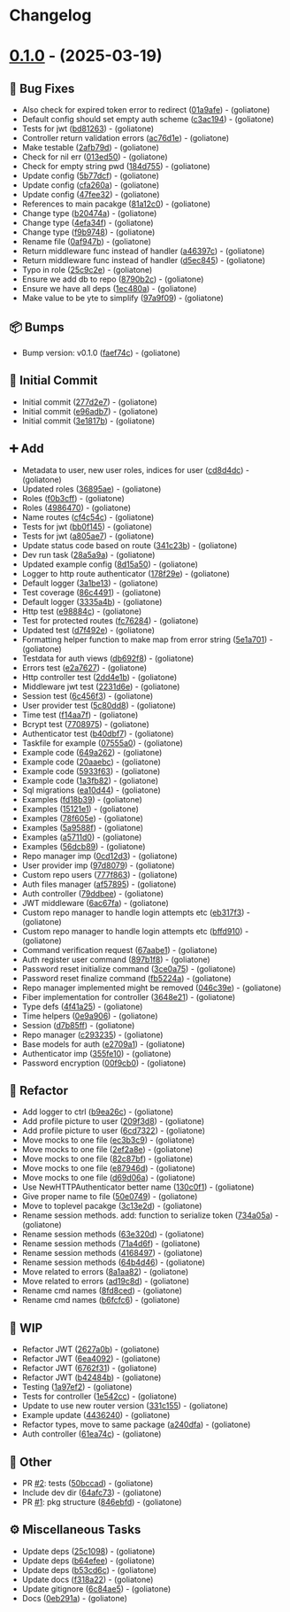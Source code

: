 # Changelog

# [0.1.0](https://github.com/goliatone/go-auth/tree/v0.1.0) - (2025-03-19)

## <!-- 1 -->🐛 Bug Fixes

- Also check for expired token error to redirect ([01a9afe](https://github.com/goliatone/go-auth/commit/01a9afe63295809322d6a90a07f2ddc70f946df8))  - (goliatone)
- Default config should set empty auth scheme ([c3ac194](https://github.com/goliatone/go-auth/commit/c3ac194e76c654f8a22afd4725707f3eb17f8851))  - (goliatone)
- Tests for jwt ([bd81263](https://github.com/goliatone/go-auth/commit/bd81263a78712751ce25f904bbb040db35056d17))  - (goliatone)
- Controller return validation errors ([ac76d1e](https://github.com/goliatone/go-auth/commit/ac76d1ef303bb7f0d725ea6cce42c21c35edd920))  - (goliatone)
- Make testable ([2afb79d](https://github.com/goliatone/go-auth/commit/2afb79da5edaafc65dfd4a16878567885623f1de))  - (goliatone)
- Check for nil err ([013ed50](https://github.com/goliatone/go-auth/commit/013ed50d828279e6fea443858f19401053f0957e))  - (goliatone)
- Check for empty string pwd ([184d755](https://github.com/goliatone/go-auth/commit/184d7556757ac3236cca3badca19590578949914))  - (goliatone)
- Update config ([5b77dcf](https://github.com/goliatone/go-auth/commit/5b77dcf4ab107ab2c0cbc6bb75d3c635d4182ac8))  - (goliatone)
- Update config ([cfa260a](https://github.com/goliatone/go-auth/commit/cfa260a2fa15163231f353487ad77476062c48b0))  - (goliatone)
- Update config ([47fee32](https://github.com/goliatone/go-auth/commit/47fee32f9f119de31d5318c6a70d0f050cf7c6ad))  - (goliatone)
- References to main pacakge ([81a12c0](https://github.com/goliatone/go-auth/commit/81a12c0ff7da350bbc32de7f476262e367816b65))  - (goliatone)
- Change type ([b20474a](https://github.com/goliatone/go-auth/commit/b20474a6d4199889f1452cd3c8bf4e88e2e992ca))  - (goliatone)
- Change type ([4efa34f](https://github.com/goliatone/go-auth/commit/4efa34f44ffb30b54d8f7842cee4c6f641c4c5be))  - (goliatone)
- Change type ([f9b9748](https://github.com/goliatone/go-auth/commit/f9b9748bc36c417c1e36c7745a11792f885d48fd))  - (goliatone)
- Rename file ([0af947b](https://github.com/goliatone/go-auth/commit/0af947be1c1a0660d156e3a3ecb061486b44456a))  - (goliatone)
- Return middleware func instead of handler ([a46397c](https://github.com/goliatone/go-auth/commit/a46397cc03f420a261c94b64cd72ba209d693687))  - (goliatone)
- Return middleware func instead of handler ([d5ec845](https://github.com/goliatone/go-auth/commit/d5ec845eb611bb0b20874a453ec15aafe3263769))  - (goliatone)
- Typo in role ([25c9c2e](https://github.com/goliatone/go-auth/commit/25c9c2e4fc31367e0b7af5b0b24669a3d6211c7d))  - (goliatone)
- Ensure we add db to repo ([8790b2c](https://github.com/goliatone/go-auth/commit/8790b2c359b42300212735a5c4e44d8bc1d99124))  - (goliatone)
- Ensure we have all deps ([1ec480a](https://github.com/goliatone/go-auth/commit/1ec480a30b7028287499d33bdb0a2c92ffb26015))  - (goliatone)
- Make value to be yte to simplify ([97a9f09](https://github.com/goliatone/go-auth/commit/97a9f0946d4f3741f2a95ff1d1407fc0070bd73f))  - (goliatone)

## <!-- 13 -->📦 Bumps

- Bump version: v0.1.0 ([faef74c](https://github.com/goliatone/go-auth/commit/faef74cd91061ca0cf816ccd2a64d5a8ca2b402e))  - (goliatone)

## <!-- 14 -->🎉 Initial Commit

- Initial commit ([277d2e7](https://github.com/goliatone/go-auth/commit/277d2e72a21dc98d4a35fe87cc81d22e7a29eac4))  - (goliatone)
- Initial commit ([e96adb7](https://github.com/goliatone/go-auth/commit/e96adb7c975870c105c06b0a12abb1c4c83b8df0))  - (goliatone)
- Initial commit ([3e1817b](https://github.com/goliatone/go-auth/commit/3e1817b904a072a8021fe0df4f15284e3d72bcee))  - (goliatone)

## <!-- 16 -->➕ Add

- Metadata to user, new user roles, indices for user ([cd8d4dc](https://github.com/goliatone/go-auth/commit/cd8d4dc23ca9e0a9ba4b8a80da8c35a3fda00406))  - (goliatone)
- Updated roles ([36895ae](https://github.com/goliatone/go-auth/commit/36895aecd87f81bb8712211d79d43d21078e7e39))  - (goliatone)
- Roles ([f0b3cff](https://github.com/goliatone/go-auth/commit/f0b3cff3e99c3c7fa9670cb8e134de27fcc89eeb))  - (goliatone)
- Roles ([4986470](https://github.com/goliatone/go-auth/commit/49864708c5c9908f81ae1c6aafdec7531c0060ac))  - (goliatone)
- Name routes ([cf4c54c](https://github.com/goliatone/go-auth/commit/cf4c54ca737d565cc6a59e7a9046a6eecf20a753))  - (goliatone)
- Tests for jwt ([bb0f145](https://github.com/goliatone/go-auth/commit/bb0f14580faa713f143b66dcefa091b4c353095a))  - (goliatone)
- Tests for jwt ([a805ae7](https://github.com/goliatone/go-auth/commit/a805ae7e804d4faeb60ff1d20443cfd3c075d798))  - (goliatone)
- Update status code based on route ([341c23b](https://github.com/goliatone/go-auth/commit/341c23bc0b70701a83a16771958574aaab36bdc7))  - (goliatone)
- Dev run task ([28a5a9a](https://github.com/goliatone/go-auth/commit/28a5a9a8060c398589d6da08ad6f6004b51d4254))  - (goliatone)
- Updated example config ([8d15a50](https://github.com/goliatone/go-auth/commit/8d15a50f90638f9afebc829bb1bea1f4f6a96eab))  - (goliatone)
- Logger to http route authenticator ([178f29e](https://github.com/goliatone/go-auth/commit/178f29e2ad092d4a69c0c8e42b566cbb351f1ade))  - (goliatone)
- Default logger ([3a1be13](https://github.com/goliatone/go-auth/commit/3a1be1328efb36ed7f2574a52fa8b9e9d6e6cfe5))  - (goliatone)
- Test coverage ([86c4491](https://github.com/goliatone/go-auth/commit/86c4491e7c6e59d26858587295a1c3b269dbfc26))  - (goliatone)
- Default logger ([3335a4b](https://github.com/goliatone/go-auth/commit/3335a4b01f39693da74ad5e2b998a8773240ff1f))  - (goliatone)
- Http test ([e98884c](https://github.com/goliatone/go-auth/commit/e98884c8f4d9ec8a4816479d26ca5972d7d4e9fb))  - (goliatone)
- Test for protected routes ([fc76284](https://github.com/goliatone/go-auth/commit/fc762842c7bc0bcecc43bd51312b61ceace98281))  - (goliatone)
- Updated test ([d7f492e](https://github.com/goliatone/go-auth/commit/d7f492e6f122f2c1a3e2796762dddbaa4eee9a73))  - (goliatone)
- Formatting helper function to make map from error string ([5e1a701](https://github.com/goliatone/go-auth/commit/5e1a701b6d9b5a63c985eb864f7471a479832948))  - (goliatone)
- Testdata for auth views ([db692f8](https://github.com/goliatone/go-auth/commit/db692f87486fe0c3e601cd40082ca22c77c39df8))  - (goliatone)
- Errors test ([e2a7627](https://github.com/goliatone/go-auth/commit/e2a7627068e71f0f76130a7d5db2a17335f6f98d))  - (goliatone)
- Http controller test ([2dd4e1b](https://github.com/goliatone/go-auth/commit/2dd4e1b4856d4cbde0cc74e6030f00bb2df4d4cf))  - (goliatone)
- Middleware jwt test ([2231d6e](https://github.com/goliatone/go-auth/commit/2231d6e95e32b1e3c7bcac7ee969ab8d44976de0))  - (goliatone)
- Session test ([6c456f3](https://github.com/goliatone/go-auth/commit/6c456f3b31312400560c7e69ddb2d217dbd00205))  - (goliatone)
- User provider test ([5c80dd8](https://github.com/goliatone/go-auth/commit/5c80dd8fbd7e928fcce6254992f21dae23da0865))  - (goliatone)
- Time test ([f14aa7f](https://github.com/goliatone/go-auth/commit/f14aa7fce8147cabd8d0994615aa3086bc80c544))  - (goliatone)
- Bcrypt test ([7708975](https://github.com/goliatone/go-auth/commit/7708975e030e798535a83c86b2469dca928b3fde))  - (goliatone)
- Authenticator test ([b40dbf7](https://github.com/goliatone/go-auth/commit/b40dbf7a6aa3406bac1df14b981aedfa848b15c3))  - (goliatone)
- Taskfile for example ([07555a0](https://github.com/goliatone/go-auth/commit/07555a0e3775e457c8777425804317fad834618a))  - (goliatone)
- Example code ([649a262](https://github.com/goliatone/go-auth/commit/649a2624e1e60e9dc6db8d4cecba78f5f3dc61fa))  - (goliatone)
- Example code ([20aaebc](https://github.com/goliatone/go-auth/commit/20aaebc84655cad58ebff4a01c336501843aa03f))  - (goliatone)
- Example code ([5933f63](https://github.com/goliatone/go-auth/commit/5933f63fa2af8342dd49104aedea7ea68e8b6943))  - (goliatone)
- Example code ([1a3fb82](https://github.com/goliatone/go-auth/commit/1a3fb82283c8e124d2d7d27d14175057d4bc2140))  - (goliatone)
- Sql migrations ([ea10d44](https://github.com/goliatone/go-auth/commit/ea10d4498a18e3082c43344436225e6986ee6054))  - (goliatone)
- Examples ([fd18b39](https://github.com/goliatone/go-auth/commit/fd18b397cb573dcb023ac88a5e850bd533dbd0a7))  - (goliatone)
- Examples ([15121e1](https://github.com/goliatone/go-auth/commit/15121e1f0937e2a0cc70099a311166f93896f081))  - (goliatone)
- Examples ([78f605e](https://github.com/goliatone/go-auth/commit/78f605e0725a93be0caf3af12058efdc97e09d0a))  - (goliatone)
- Examples ([5a9588f](https://github.com/goliatone/go-auth/commit/5a9588fd5e6ce416c269e662ddca3cbf18824331))  - (goliatone)
- Examples ([a5711d0](https://github.com/goliatone/go-auth/commit/a5711d0ceb485b49e63e11f428b62fd36bd3c496))  - (goliatone)
- Examples ([56dcb89](https://github.com/goliatone/go-auth/commit/56dcb89adc288dff2d376b6c82854e23cdd3127d))  - (goliatone)
- Repo manager imp ([0cd12d3](https://github.com/goliatone/go-auth/commit/0cd12d380830c6f81284fda3ccd1a26aa486154c))  - (goliatone)
- User provider imp ([97d8079](https://github.com/goliatone/go-auth/commit/97d8079a12759eea88338b88b35135514c55c8b2))  - (goliatone)
- Custom repo users ([777f863](https://github.com/goliatone/go-auth/commit/777f8636bd6aaaddc31a1e4bc7a66f4c9e434008))  - (goliatone)
- Auth files manager ([af57895](https://github.com/goliatone/go-auth/commit/af57895dfadc008787a6d1d667334603de3c722f))  - (goliatone)
- Auth controller ([79ddbee](https://github.com/goliatone/go-auth/commit/79ddbeeccf013bd7a0d7b94a2ecba4f3c6a4038e))  - (goliatone)
- JWT middleware ([6ac67fa](https://github.com/goliatone/go-auth/commit/6ac67fa4db4bfb8f924a81346e554c26ade87637))  - (goliatone)
- Custom repo manager to handle login attempts etc ([eb317f3](https://github.com/goliatone/go-auth/commit/eb317f30ca5b5d8ab1f5f660a0adb7c8c69496ae))  - (goliatone)
- Custom repo manager to handle login attempts etc ([bffd910](https://github.com/goliatone/go-auth/commit/bffd9107e1f8c56fbf60ebaab88174c8c0786f15))  - (goliatone)
- Command verification request ([67aabe1](https://github.com/goliatone/go-auth/commit/67aabe11d0bef8378d930b71836ebbccc65f8b69))  - (goliatone)
- Auth register user command ([897b1f8](https://github.com/goliatone/go-auth/commit/897b1f8e3c95fa282fb867c64f4c1d7d76a4bf62))  - (goliatone)
- Password reset initialize command ([3ce0a75](https://github.com/goliatone/go-auth/commit/3ce0a755853b95db63d7428eb598b53dc965e6e7))  - (goliatone)
- Password reset finalize command ([fb5224a](https://github.com/goliatone/go-auth/commit/fb5224a880b3daceace2f5647a53012e19537fdc))  - (goliatone)
- Repo manager implemented might be removed ([046c39e](https://github.com/goliatone/go-auth/commit/046c39e01ce4ceb244b3949d5dea96531d17f1e2))  - (goliatone)
- Fiber implementation for controller ([3648e21](https://github.com/goliatone/go-auth/commit/3648e2117ba4ab220cd995a915c383c2042a19af))  - (goliatone)
- Type defs ([4f41a25](https://github.com/goliatone/go-auth/commit/4f41a256925583b7b6aa574a1d7772954e47b81f))  - (goliatone)
- Time helpers ([0e9a906](https://github.com/goliatone/go-auth/commit/0e9a9066ee7763e12585b53bd04f4c9a1bae5d21))  - (goliatone)
- Session ([d7b85ff](https://github.com/goliatone/go-auth/commit/d7b85fff9d45db324a843665f283f33ebd725a92))  - (goliatone)
- Repo manager ([c293235](https://github.com/goliatone/go-auth/commit/c293235b7f01a2951b78bc8573c6fa72f16f04ce))  - (goliatone)
- Base models for auth ([e2709a1](https://github.com/goliatone/go-auth/commit/e2709a1749ec5e15184615ede167198895737f35))  - (goliatone)
- Authenticator imp ([355fe10](https://github.com/goliatone/go-auth/commit/355fe10f374caacec48631e9870fe1d2fcf9bd49))  - (goliatone)
- Password encryption ([00f9cb0](https://github.com/goliatone/go-auth/commit/00f9cb03541ca99d080623137d036b28dfc892f4))  - (goliatone)

## <!-- 2 -->🚜 Refactor

- Add logger to ctrl ([b9ea26c](https://github.com/goliatone/go-auth/commit/b9ea26c79dfc19a0877eccc0b3f288a5c6033231))  - (goliatone)
- Add profile picture to user ([209f3d8](https://github.com/goliatone/go-auth/commit/209f3d823e21ec8c2ed622a79b5bf205ae3289f0))  - (goliatone)
- Add profile picture to user ([6cd7322](https://github.com/goliatone/go-auth/commit/6cd7322ae29cfb2121a96dae72aa2e5ebde935db))  - (goliatone)
- Move mocks to one file ([ec3b3c9](https://github.com/goliatone/go-auth/commit/ec3b3c9e085f37a56b338e58ffc0fdd6675b7eb9))  - (goliatone)
- Move mocks to one file ([2ef2a8e](https://github.com/goliatone/go-auth/commit/2ef2a8e4eccf62b65c005d311c7ccfeb839c6ad7))  - (goliatone)
- Move mocks to one file ([82c87bf](https://github.com/goliatone/go-auth/commit/82c87bf0d043f10584c211d7f67ef59fe537a9c2))  - (goliatone)
- Move mocks to one file ([e87946d](https://github.com/goliatone/go-auth/commit/e87946d51f318d05c507e95240d1e299fc6b6d46))  - (goliatone)
- Move mocks to one file ([d69d06a](https://github.com/goliatone/go-auth/commit/d69d06a1564c76e5f50952bb34a0cd43a344f260))  - (goliatone)
- Use NewHTTPAuthenticator better name ([130c0f1](https://github.com/goliatone/go-auth/commit/130c0f1b997ed0e3030dc852a15e4db6f51b3042))  - (goliatone)
- Give proper name to file ([50e0749](https://github.com/goliatone/go-auth/commit/50e074930c3cfc42c59741987618e0a0b3944264))  - (goliatone)
- Move to toplevel pacakge ([3c13e2d](https://github.com/goliatone/go-auth/commit/3c13e2d10f0a869aeba588936fe4a5c252caf8ae))  - (goliatone)
- Rename session methods. add: function to serialize token ([734a05a](https://github.com/goliatone/go-auth/commit/734a05ac6d2f6cabaa9a0436dbbf073aaa1f93b6))  - (goliatone)
- Rename session methods ([63e320d](https://github.com/goliatone/go-auth/commit/63e320d817741576f42362cd90cd050323b1ef55))  - (goliatone)
- Rename session methods ([71a4d6f](https://github.com/goliatone/go-auth/commit/71a4d6f34a8aca99924b016d5c91a4b810d50bf6))  - (goliatone)
- Rename session methods ([4168497](https://github.com/goliatone/go-auth/commit/41684975ab2de7233bf75c67d194f1299f360edf))  - (goliatone)
- Rename session methods ([64b4d46](https://github.com/goliatone/go-auth/commit/64b4d46277983c8533120fb762fcef276b714a48))  - (goliatone)
- Move related to errors ([8a1aa82](https://github.com/goliatone/go-auth/commit/8a1aa82c8e07217653097638c221da68d858561a))  - (goliatone)
- Move related to errors ([ad19c8d](https://github.com/goliatone/go-auth/commit/ad19c8dcd915ed2262784f192e414ad3677683cc))  - (goliatone)
- Rename cmd names ([8fd8ced](https://github.com/goliatone/go-auth/commit/8fd8ced636928f162629684766b5342fce5aff29))  - (goliatone)
- Rename cmd names ([b6fcfc6](https://github.com/goliatone/go-auth/commit/b6fcfc66511dd64352ec69a081f9c901f1535fd6))  - (goliatone)

## <!-- 22 -->🚧 WIP

- Refactor JWT ([2627a0b](https://github.com/goliatone/go-auth/commit/2627a0be853e76f6c2dbc11339c339a6174bd6a4))  - (goliatone)
- Refactor JWT ([6ea4092](https://github.com/goliatone/go-auth/commit/6ea4092bd5da26fe1ef2a98e6f1aee9b3f28082c))  - (goliatone)
- Refactor JWT ([6762f31](https://github.com/goliatone/go-auth/commit/6762f31f4e87cac1d8bb0e3e83fb47bfe00d1f4a))  - (goliatone)
- Refactor JWT ([b42484b](https://github.com/goliatone/go-auth/commit/b42484b3a222ff718d4c969763e7adc2ddceed8e))  - (goliatone)
- Testing ([1a97ef2](https://github.com/goliatone/go-auth/commit/1a97ef2c1ec9e7e64da7d2801de5a8835071f43e))  - (goliatone)
- Tests for controller ([1e542cc](https://github.com/goliatone/go-auth/commit/1e542cc0f32accadad0c590d66d00c9d2f4a0a40))  - (goliatone)
- Update to use new router version ([331c155](https://github.com/goliatone/go-auth/commit/331c1554d7f8df5f92b47700ca0a6e06dfb6bb1f))  - (goliatone)
- Example update ([4436240](https://github.com/goliatone/go-auth/commit/4436240de48a4cc6468728e44d402d7e844d8102))  - (goliatone)
- Refactor types, move to same package ([a240dfa](https://github.com/goliatone/go-auth/commit/a240dfaa65bc6dbbe33800b5b794f6222fa54c39))  - (goliatone)
- Auth controller ([61ea74c](https://github.com/goliatone/go-auth/commit/61ea74cead42548660ff72bf3e0ffc72eb2f3163))  - (goliatone)

## <!-- 30 -->📝 Other

- PR [#2](https://github.com/goliatone/go-auth/pull/2): tests ([50bccad](https://github.com/goliatone/go-auth/commit/50bccad477a19c978c98159e0f65f691e408bf20))  - (goliatone)
- Include dev dir ([64afc73](https://github.com/goliatone/go-auth/commit/64afc739637dc5ac6f66cbf54f3c137d751e96a9))  - (goliatone)
- PR [#1](https://github.com/goliatone/go-auth/pull/1): pkg structure ([846ebfd](https://github.com/goliatone/go-auth/commit/846ebfd26dd5a7c826534881cb7b8067b45cac8e))  - (goliatone)

## <!-- 7 -->⚙️ Miscellaneous Tasks

- Update deps ([25c1098](https://github.com/goliatone/go-auth/commit/25c10988ba439413d426412a733990950ad6a741))  - (goliatone)
- Update deps ([b64efee](https://github.com/goliatone/go-auth/commit/b64efee77c9b09240fbb76fb618ddbab0e9c4ba1))  - (goliatone)
- Update deps ([b53cd6c](https://github.com/goliatone/go-auth/commit/b53cd6cb62a95e9dbb19b5b3d36105d66a172f41))  - (goliatone)
- Update docs ([f318a22](https://github.com/goliatone/go-auth/commit/f318a227761d745f576b627270e372a6a2f7fb59))  - (goliatone)
- Update gitignore ([6c84ae5](https://github.com/goliatone/go-auth/commit/6c84ae5b46edee96d05d21ba7976465ec3e882e2))  - (goliatone)
- Docs ([0eb291a](https://github.com/goliatone/go-auth/commit/0eb291ac1036213477de8918f521c558023715d9))  - (goliatone)

<!-- generated by git-cliff -->
